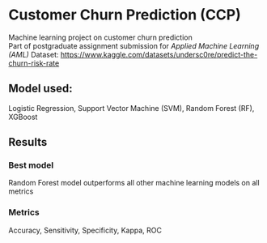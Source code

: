 # Customer Churn Prediction (CCP)
Machine learning project on customer churn prediction  
Part of postgraduate assignment submission for _Applied Machine Learning (AML)_
Dataset: https://www.kaggle.com/datasets/undersc0re/predict-the-churn-risk-rate

## Model used: 
Logistic Regression, Support Vector Machine (SVM), Random Forest (RF), XGBoost

## Results
### Best model
Random Forest model outperforms all other machine learning models on all metrics

### Metrics 
Accuracy, Sensitivity, Specificity, Kappa, ROC

